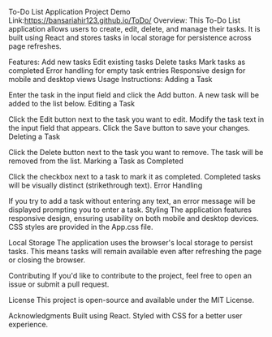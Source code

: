 To-Do List Application
Project Demo Link:https://bansariahir123.github.io/ToDo/
Overview:
This To-Do List application allows users to create, edit, delete, and manage their tasks. It is built using React and stores tasks in local storage for persistence across page refreshes.

Features:
Add new tasks
Edit existing tasks
Delete tasks
Mark tasks as completed
Error handling for empty task entries
Responsive design for mobile and desktop views
Usage Instructions:
Adding a Task

Enter the task in the input field and click the Add button.
A new task will be added to the list below.
Editing a Task

Click the Edit button next to the task you want to edit.
Modify the task text in the input field that appears.
Click the Save button to save your changes.
Deleting a Task

Click the Delete button next to the task you want to remove.
The task will be removed from the list.
Marking a Task as Completed

Click the checkbox next to a task to mark it as completed.
Completed tasks will be visually distinct (strikethrough text).
Error Handling

If you try to add a task without entering any text, an error message will be displayed prompting you to enter a task.
Styling
The application features responsive design, ensuring usability on both mobile and desktop devices. CSS styles are provided in the App.css file.

Local Storage
The application uses the browser's local storage to persist tasks. This means tasks will remain available even after refreshing the page or closing the browser.

Contributing
If you'd like to contribute to the project, feel free to open an issue or submit a pull request.

License
This project is open-source and available under the MIT License.

Acknowledgments
Built using React.
Styled with CSS for a better user experience.
